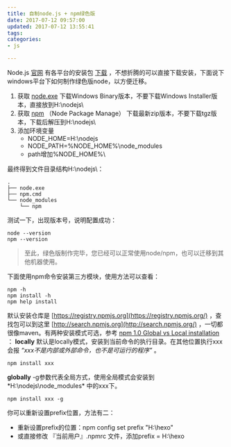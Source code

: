 ```yaml
---
title: 自制node.js + npm绿色版
date: 2017-07-12 09:57:00
updated: 2017-07-12 13:55:41
tags: 
categories: 
- js

---
```

Node.js [官网](http://nodejs.org/) 有各平台的安装包 [下载](http://nodejs.org/download) ，不想折腾的可以直接下载安装，下面说下windows平台下如何制作绿色版node，以方便迁移。

1. 获取 [node.exe](http://nodejs.org/download) 
   下载Windows Binary版本，不要下载Windows Installer版本，直接放到H:\nodejs\
2. 获取 [npm](http://nodejs.org/dist/npm) （Node Package Manage） 
   下载最新zip版本，不要下载tgz版本，下载后解压到H:\nodejs\
3. 添加环境变量
   - NODE_HOME=H:\nodejs
   - NODE_PATH=%NODE_HOME%\node_modules
   - path增加%NODE_HOME%\

最终得到文件目录结构H:\nodejs\：

```
.
├── node.exe
├── npm.cmd
└── node_modules
    └── npm
```

测试一下，出现版本号，说明配置成功：

```
node --version
npm --version

```


<!--more-->


> 至此，绿色版制作完毕，您已经可以正常使用node/npm，也可以迁移到其他机器使用。

下面使用npm命令安装第三方模块，使用方法可以查看：

```
npm -h
npm install -h
npm help install
```

默认安装仓库是 [https://registry.npmjs.org](https://registry.npmjs.org/) ，查找包可以到这里 [http://search.npmjs.org](http://search.npmjs.org/) ，一切都很像maven。有两种安装模式可选，参考 [npm 1.0 Global vs Local installation](http://blog.nodejs.org/2011/03/23/npm-1-0-global-vs-local-installation) ： 
**locally** 
默认是locally模式，安装到当前命令的执行目录。在其他位置执行xxx会报 *“xxx不是内部或外部命令，也不是可运行的程序”* 。

```
npm install xxx
```

**globally** 
-g参数代表全局方式，使用全局模式会安装到 *H:\nodejs\node_modules\* 中的xxx下。

```
npm install xxx -g
```

你可以重新设置prefix位置，方法有二：

- 重新设置prefix的位置：npm config set prefix "H:\hexo"
- 或直接修改 『当前用户』.npmrc 文件，添加prefix = H:\hexo